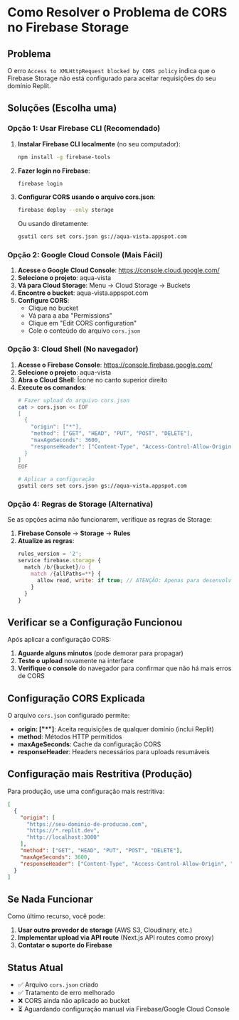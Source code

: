 # Como Resolver o Problema de CORS no Firebase Storage

## Problema
O erro `Access to XMLHttpRequest blocked by CORS policy` indica que o Firebase Storage não está configurado para aceitar requisições do seu domínio Replit.

## Soluções (Escolha uma)

### Opção 1: Usar Firebase CLI (Recomendado)

1. **Instalar Firebase CLI localmente** (no seu computador):
   ```bash
   npm install -g firebase-tools
   ```

2. **Fazer login no Firebase**:
   ```bash
   firebase login
   ```

3. **Configurar CORS usando o arquivo cors.json**:
   ```bash
   firebase deploy --only storage
   ```
   
   Ou usando diretamente:
   ```bash
   gsutil cors set cors.json gs://aqua-vista.appspot.com
   ```

### Opção 2: Google Cloud Console (Mais Fácil)

1. **Acesse o Google Cloud Console**: https://console.cloud.google.com/
2. **Selecione o projeto**: aqua-vista
3. **Vá para Cloud Storage**: Menu → Cloud Storage → Buckets
4. **Encontre o bucket**: aqua-vista.appspot.com
5. **Configure CORS**:
   - Clique no bucket
   - Vá para a aba "Permissions"
   - Clique em "Edit CORS configuration"
   - Cole o conteúdo do arquivo `cors.json`

### Opção 3: Cloud Shell (No navegador)

1. **Acesse o Firebase Console**: https://console.firebase.google.com/
2. **Selecione o projeto**: aqua-vista
3. **Abra o Cloud Shell**: Ícone no canto superior direito
4. **Execute os comandos**:
   ```bash
   # Fazer upload do arquivo cors.json
   cat > cors.json << EOF
   [
     {
       "origin": ["*"],
       "method": ["GET", "HEAD", "PUT", "POST", "DELETE"],
       "maxAgeSeconds": 3600,
       "responseHeader": ["Content-Type", "Access-Control-Allow-Origin", "x-goog-resumable"]
     }
   ]
   EOF
   
   # Aplicar a configuração
   gsutil cors set cors.json gs://aqua-vista.appspot.com
   ```

### Opção 4: Regras de Storage (Alternativa)

Se as opções acima não funcionarem, verifique as regras de Storage:

1. **Firebase Console** → **Storage** → **Rules**
2. **Atualize as regras**:
   ```javascript
   rules_version = '2';
   service firebase.storage {
     match /b/{bucket}/o {
       match /{allPaths=**} {
         allow read, write: if true; // ATENÇÃO: Apenas para desenvolvimento
       }
     }
   }
   ```

## Verificar se a Configuração Funcionou

Após aplicar a configuração CORS:

1. **Aguarde alguns minutos** (pode demorar para propagar)
2. **Teste o upload** novamente na interface
3. **Verifique o console** do navegador para confirmar que não há mais erros de CORS

## Configuração CORS Explicada

O arquivo `cors.json` configurado permite:
- **origin: ["*"]**: Aceita requisições de qualquer domínio (inclui Replit)
- **method**: Métodos HTTP permitidos
- **maxAgeSeconds**: Cache da configuração CORS
- **responseHeader**: Headers necessários para uploads resumáveis

## Configuração mais Restritiva (Produção)

Para produção, use uma configuração mais restritiva:

```json
[
  {
    "origin": [
      "https://seu-dominio-de-producao.com",
      "https://*.replit.dev",
      "http://localhost:3000"
    ],
    "method": ["GET", "HEAD", "PUT", "POST", "DELETE"],
    "maxAgeSeconds": 3600,
    "responseHeader": ["Content-Type", "Access-Control-Allow-Origin", "x-goog-resumable"]
  }
]
```

## Se Nada Funcionar

Como último recurso, você pode:

1. **Usar outro provedor de storage** (AWS S3, Cloudinary, etc.)
2. **Implementar upload via API route** (Next.js API routes como proxy)
3. **Contatar o suporte do Firebase**

## Status Atual

- ✅ Arquivo `cors.json` criado
- ✅ Tratamento de erro melhorado
- ❌ CORS ainda não aplicado ao bucket
- ⏳ Aguardando configuração manual via Firebase/Google Cloud Console 